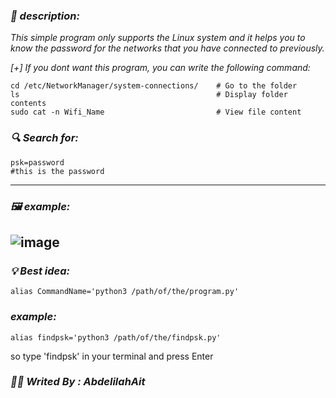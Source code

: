### _📃 description:_
_This simple program only supports the Linux system and it helps you to know the password for the networks that you have connected to previously._

_[+] If you dont want this program, you can write the following command:_

```
cd /etc/NetworkManager/system-connections/    # Go to the folder
ls                                            # Display folder contents
sudo cat -n Wifi_Name                         # View file content
```
### _🔍 Search for:_
```
psk=password
#this is the password
```
---
### _🖼️ example:_
![image](https://github.com/user-attachments/assets/da07d786-1e1b-45ea-9aa2-b8f81ee848ed)
---
### _💡 Best idea:_
```
alias CommandName='python3 /path/of/the/program.py'
```
### _example:_
```
alias findpsk='python3 /path/of/the/findpsk.py'
```
so type 'findpsk' in your terminal and press Enter
### _👨‍💻 Writed By : AbdelilahAit_
